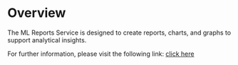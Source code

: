 # Overview

The ML Reports Service is designed to create reports, charts, and graphs to support analytical insights.

For further information, please visit the following link: [click here](../../../../learn/functional-capabilities/manage-learn/overview.md)
